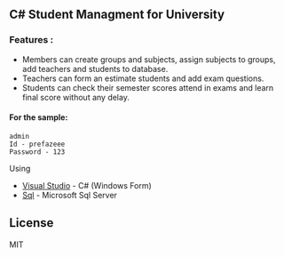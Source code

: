 ## C# Student Managment for University

### Features :

- Members can create groups and subjects, assign subjects to groups, add teachers and students to database.
- Teachers can form an estimate students and add exam questions.
- Students can check their semester scores attend in exams and learn final score without any delay.




#### For the sample:
```
admin
Id - prefazeee 
Password - 123
```



Using
* [Visual Studio](https://visualstudio.microsoft.com) - C# (Windows Form)
* [Sql](https://www.microsoft.com/en-cy/sql-server/sql-server-downloads) - Microsoft Sql Server




License
----

MIT
